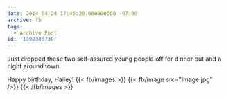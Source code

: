 ```yaml
---
date: 2014-04-24 17:45:30.000000000 -07:00
archive: fb
tags: 
  - Archive Post
id: '1398386730'
---
```


Just dropped these two self-assured young people off for dinner out and a night around town.

Happy birthday, Hailey!
{{< fb/images >}}
{{< fb/image src="image.jpg" />}}
{{< /fb/images >}}
